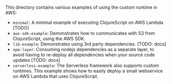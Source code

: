 This directory contains various examples of using the custom runtime in AWS:

- `minimal`: A minimal example of executing ClojureScript on AWS Lambda [TODO]
- `aws-sdk-example`: Demonstrates how to communicates with S3 from ClojureScript, using the AWS SDK. 
- `lib-example`: Demonstrates using 3rd party dependencies. [TODO: docs]
- `npm-layer`: Consuming nodejs dependencies as a separate layer, to avoid having to re-deploy all dependencies 
when your source code updates [TODO: docs]
- `serverless-example`: The Serverless framework also supports custom runtimes. 
This example shows how to easily deploy a small webservice on AWS Lambda that uses ClojureScript.
